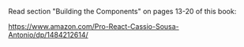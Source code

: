 Read section "Building the Components" on pages 13-20 of this book:

https://www.amazon.com/Pro-React-Cassio-Sousa-Antonio/dp/1484212614/

